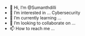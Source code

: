 - 👋 Hi, I’m @Sumanthdilli
- 👀 I’m interested in ... Cybersecurity 
- 🌱 I’m currently learning ...
- 💞️ I’m looking to collaborate on ...
- 📫 How to reach me ...

<!---
Sumanthdilli/Sumanthdilli is a ✨ special ✨ repository because its `README.md` (this file) appears on your GitHub profile.
You can click the Preview link to take a look at your changes.
--->
